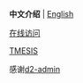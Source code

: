 **中文介绍** | [English](https://github.com/KaiyouHu/TMESIS)

[在线访问](https://kaiyouhu.github.io/TMESIS/dist/)

[TMESIS](https://github.com/KaiyouHu/TMESIS)

感谢[d2-admin](https://github.com/d2-projects/d2-admin)
